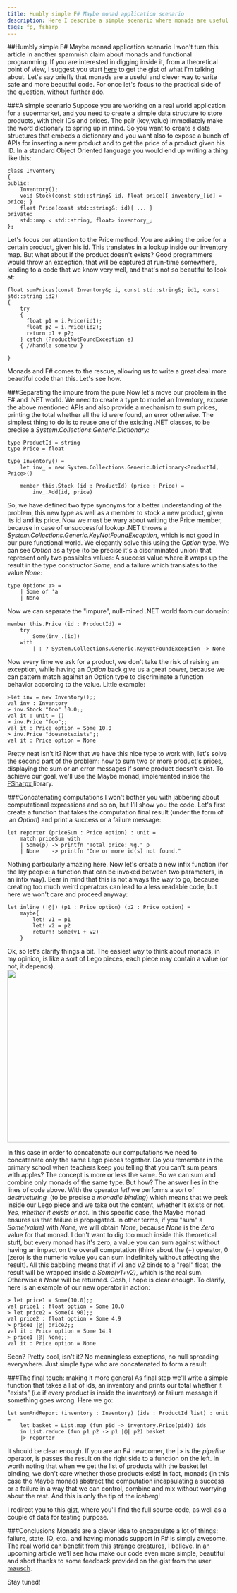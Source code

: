 ```yaml
---
title: Humbly simple F# Maybe monad application scenario
description: Here I describe a simple scenario where monads are useful.
tags: fp, fsharp
---
```


##Humbly simple F# Maybe monad application scenario
I won't turn this article in another spammish claim about monads and functional
programming. If you are interested in digging inside it, from a theoretical
point of view, I suggest you start <a
href="http://en.wikipedia.org/wiki/Monad_(functional_programming)">here</a> to
get the gist of what I'm talking about. Let's say briefly that monads are a
useful and clever way to write safe and more beautiful code. For once let's
focus to the practical side of the question, without further ado.

###A simple scenario
Suppose you are working on a real world application for a supermarket, and you need to create a simple data structure to store products, with their IDs and prices. The pair (key,value) immediately make the word dictionary to spring up in mind. So you want to create a data structures that embeds a dictionary and you want also to expose a bunch of APIs for inserting a new product and to get the price of a product given his ID. In a standard Object Oriented language you would end up writing a thing like this:

~~~~~{.cpp}
class Inventory
{
public:
    Inventory();
    void Stock(const std::string& id, float price){ inventory_[id] = price; }
    float Price(const std::string&; id){ ... }
private:
    std::map < std::string, float> inventory_;
};
~~~~~

Let's focus our attention to the Price method. You are asking the price for a certain product, given his id. This translates in a lookup inside our inventory map. But what about if the product doesn't exists? Good programmers would throw an exception, that will be captured at run-time somewhere, leading to a code that we know very well, and that's not so beautiful to look at:

~~~~~{.cpp}
float sumPrices(const Inventory&; i, const std::string&; id1, const std::string id2)
{
    try
    {
      float p1 = i.Price(id1);
      float p2 = i.Price(id2);
      return p1 + p2;
    } catch (ProductNotFoundException e)
    { //handle somehow }

}
~~~~~

Monads and F# comes to the rescue, allowing us to write a great deal more beautiful code than this. Let's see how.

###Separating the impure from the pure
Now let's move our problem in the F# and .NET world. We need to create a type to model an Inventory, expose the above mentioned APIs and also provide a mechanism to sum prices, printing the total whether all the id were found, an error otherwise. The simplest thing to do is to reuse one of the existing .NET classes, to be precise a <em>System.Collections.Generic.Dictionary:</em>

~~~~~{.fsharp}
type ProductId = string
type Price = float

type Inventory() =
    let inv_ = new System.Collections.Generic.Dictionary<ProductId, Price>()

    member this.Stock (id : ProductId) (price : Price) =
        inv_.Add(id, price)
~~~~~

So, we have defined two type synonyms for a better understanding of the problem, this new type as well as a member to stock a new product, given its id and its price. Now we must be wary about writing the Price member, because in case of unsuccessful lookup .NET throws a
<em>System.Collections.Generic.KeyNotFoundException</em>, which is not good in our pure functional world. We elegantly solve this using the <em>Option</em> type. We can see <em>Option</em> as a type (to be precise it's a discriminated union) that represent only two possibles values: A success value where it wraps up the result in the type constructor <em>Some</em>, and a failure which translates to the value <em>None</em>:

~~~~~{.fsharp}
type Option<'a> =
    | Some of 'a
    | None
~~~~~

Now we can separate the "impure", null-mined .NET world from our domain:

~~~~~{.fsharp}
member this.Price (id : ProductId) =
    try
        Some(inv_.[id])
    with
        | : ? System.Collections.Generic.KeyNotFoundException -> None
~~~~~

Now every time we ask for a product, we don't take the risk of raising an exception, while having an <em>Option<Price></em> back give us a great power, because we can pattern match against an Option type to discriminate a function behavior according to the value. Little example:

~~~~~{.fsharp}
>let inv = new Inventory();;
val inv : Inventory
> inv.Stock "foo" 10.0;;
val it : unit = ()
> inv.Price "foo";;
val it : Price option = Some 10.0
> inv.Price "doesnotexists";;
val it : Price option = None
~~~~~

Pretty neat isn't it? Now that we have this nice type to work with, let's solve the second part of the problem: how to sum two or more product's prices, displaying the sum or an error messages if some product doesn't exist. To achieve our goal, we'll use the Maybe monad, implemented inside the <a href="https://github.com/fsharp/fsharpx">FSharpx </a>library.

###Concatenating computations
I won't bother you with jabbering about computational expressions and so on, but I'll show you the code. Let's first create a function that takes the computation final result (under the form of  an <em>Option<Price></em>) and print a success or a failure message:

~~~~~{.fsharp}
let reporter (priceSum : Price option) : unit =
    match priceSum with
    | Some(p) -> printfn "Total price: %g." p
    | None    -> printfn "One or more id(s) not found."
~~~~~

Nothing particularly amazing here. Now let's create a new infix function (for the lay people: a function that can be invoked between two parameters, in an infix way). Bear in mind that this is not always the way to go, because creating too much weird operators can lead to a less readable code, but here we won't care and proceed anyway:

~~~~~{.fsharp}
let inline (|@|) (p1 : Price option) (p2 : Price option) =
    maybe{
        let! v1 = p1
        let! v2 = p2
        return! Some(v1 + v2)
    }
~~~~~

Ok, so let's clarify things a bit. The easiest way to think about monads, in my opinion, is like a sort of Lego pieces, each piece may contain a value (or not, it depends).
<a href="http://alfredodinapoli.files.wordpress.com/2012/04/drawing-18.png"><img class="aligncenter size-full wp-image-467" title="Drawing 18" src="http://alfredodinapoli.files.wordpress.com/2012/04/drawing-18.png" alt="" width="630" height="391" /></a>

In this case in order to concatenate our computations we need to concatenate only the same Lego pieces together. Do you remember in the primary school when teachers keep you telling that you can't sum pears with apples? The concept is more or less the same. So we can sum and combine only monads of the same type. But how? The answer lies in the lines of code above. With the operator <em>let!</em> we performs a sort of <em>destructuring</em>  (to be precise a <em>monadic binding</em>) which means that we peek inside our Lego piece and we take out the content, whether it exists or not. <em>Yes, whether it exists or not.</em> In this specific case, the Maybe monad ensures us that failure is propagated. In other terms, if you "sum" a <em>Some(value)</em> with <em>None</em>, we will obtain <em>None</em>, because <em>None</em> is the <em>Zero</em> value for that monad. I don't want to dig too much inside this theoretical stuff, but every monad has it's zero, a value you can sum against without having an impact on the overall computation (think about the (+) operator, 0 (zero) is the numeric value you can sum indefinitely without affecting the result). All this babbling means that if <em>v1</em> and <em>v2</em> binds to a "real" float, the result will be wrapped inside a <em>Some(v1+v2)</em>, which is the real sum. Otherwise a <em>None</em> will be returned. Gosh, I hope is clear enough. To clarify, here is an example of our new operator in action:

~~~~~{.fsharp}
> let price1 = Some(10.0);;
val price1 : float option = Some 10.0
> let price2 = Some(4.90);;
val price2 : float option = Some 4.9
> price1 |@| price2;;
val it : Price option = Some 14.9
> price1 |@| None;;
val it : Price option = None
~~~~~

Seen? Pretty cool, isn't it? No meaningless exceptions, no null spreading everywhere. Just simple type who are concatenated to form a result.

###The final touch: making it more general
As final step we'll write a simple function that takes a list of ids, an inventory and prints our total whether it "exists" (i.e if every product is inside the inventory) or failure message if something goes wrong. Here we go:

~~~~~{.fsharp}
let sumAndReport (inventory : Inventory) (ids : ProductId list) : unit =
    let basket = List.map (fun pid -> inventory.Price(pid)) ids
    in List.reduce (fun p1 p2 -> p1 |@| p2) basket
    |> reporter
~~~~~

It should be clear enough. If you are an F# newcomer, the |> is the <em>pipeline </em>operator, is passes the result on the right side to a function on the left. In worth noting that when we get the list of products with the basket let binding, we don't care whether those products exist! In fact, monads (in this case the Maybe monad) abstract the computation incapsulating a success or a failure in a way that we can control, combine and mix without worrying about the rest. And this is only the tip of the iceberg!

I redirect you to this <a href="https://gist.github.com/2274497">gist</a>, where you'll find the full source code, as well as a couple of data for testing purpose.

###Conclusions
Monads are a clever idea to encapsulate a lot of things: failure, state, IO, etc.. and having monads support in F# is simply awesome. The real world can benefit from this strange creatures, I believe. In an upcoming article we'll see how make our code even more simple, beautiful and short thanks to some feedback provided on the gist from the user <a href="https://github.com/mausch">mausch</a>.

Stay tuned!

